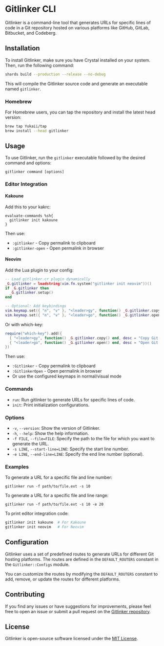 # Gitlinker CLI

Gitlinker is a command-line tool that generates URLs for specific lines of code in a Git repository hosted on various platforms like GitHub, GitLab, Bitbucket, and Codeberg.

## Installation

To install Gitlinker, make sure you have Crystal installed on your system. Then, run the following command:

```bash
shards build --production --release --no-debug
```

This will compile the Gitlinker source code and generate an executable named `gitlinker`.

### Homebrew

For Homebrew users, you can tap the repository and install the latest head version:

```bash
brew tap Yukaii/tap
brew install --head gitlinker
```

## Usage

To use Gitlinker, run the `gitlinker` executable followed by the desired command and options:

```
gitlinker command [options]
```

### Editor Integration

#### Kakoune

Add this to your kakrc:

```kak
evaluate-commands %sh{
  gitlinker init kakoune
}
```

Then use:
- `:gitlinker` - Copy permalink to clipboard
- `:gitlinker-open` - Open permalink in browser

#### Neovim

Add the Lua plugin to your config:

```lua
-- Load gitlinker.cr plugin dynamically
_G.gitlinker = loadstring(vim.fn.system("gitlinker init neovim"))()
if _G.gitlinker then
  _G.gitlinker.setup()
end

-- Optional: Add keybindings
vim.keymap.set({ "n", "v" }, "<leader>gy", function() _G.gitlinker.copy() end, { desc = "Copy git permalink" })
vim.keymap.set({ "n", "v" }, "<leader>go", function() _G.gitlinker.open() end, { desc = "Open git permalink" })
```

Or with which-key:

```lua
require("which-key").add({
  { "<leader>gy", function() _G.gitlinker.copy() end, desc = "Copy Git Permalink", mode = { "n", "v", "x" } },
  { "<leader>go", function() _G.gitlinker.open() end, desc = "Open Git Permalink", mode = { "n", "v", "x" } },
})
```

Then use:
- `:Gitlinker` - Copy permalink to clipboard
- `:GitlinkerOpen` - Open permalink in browser
- Or use the configured keymaps in normal/visual mode

### Commands

- `run`: Run gitlinker to generate URLs for specific lines of code.
- `init`: Print initialization configurations.

### Options

- `-v`, `--version`: Show the version of Gitlinker.
- `-h`, `--help`: Show the help information.
- `-f FILE`, `--file=FILE`: Specify the path to the file for which you want to generate the URL.
- `-s LINE`, `--start-line=LINE`: Specify the start line number.
- `-e LINE`, `--end-line=LINE`: Specify the end line number (optional).

### Examples

To generate a URL for a specific file and line number:

```
gitlinker run -f path/to/file.ext -s 10
```

To generate a URL for a specific file and line range:

```
gitlinker run -f path/to/file.ext -s 10 -e 20
```

To print editor integration code:

```bash
gitlinker init kakoune  # For Kakoune
gitlinker init neovim   # For Neovim
```

## Configuration

Gitlinker uses a set of predefined routes to generate URLs for different Git hosting platforms. The routes are defined in the `DEFAULT_ROUTERS` constant in the `Gitlinker::Configs` module.

You can customize the routes by modifying the `DEFAULT_ROUTERS` constant to add, remove, or update the routes for different platforms.

## Contributing

If you find any issues or have suggestions for improvements, please feel free to open an issue or submit a pull request on the [Gitlinker repository](https://github.com/your/repository).

## License

Gitlinker is open-source software licensed under the [MIT License](https://opensource.org/licenses/MIT).

